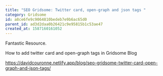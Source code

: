 ```yaml
---
title: "SEO Gridsome: Twitter card, open-graph and json tags "
category: Gridsome
id: a8ce6fe9c9064810bedeb7e9b6ac65d0
parent_id: ad3d2daa0b26421c9e95815b1c53ae47
created_at: 1587160161052
---
```


Fantastic Resource.

How to add twitter card and open-graph tags in Gridsome Blog

https://davidcouronne.netlify.app/blog/seo-gridsome-twitter-card-open-graph-and-json-tags/
                
